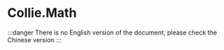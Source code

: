 # Collie.Math

:::danger
There is no English version of the document, please check the Chinese version
:::
